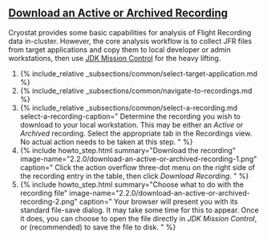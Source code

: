## [Download an Active or Archived Recording](#download-an-active-or-archived-recording)
Cryostat provides some basic capabilities for analysis of Flight Recording data
in-cluster. However, the core analysis workflow is to collect JFR files from
target applications and copy them to local developer or admin workstations, then
use [JDK Mission Control](https://github.com/openjdk/jmc) for the heavy lifting.

<ol>
  <li>
    {% include_relative _subsections/common/select-target-application.md %}
  </li>
  <li>
    {% include_relative _subsections/common/navigate-to-recordings.md %}
  </li>
  <li>
    {% include_relative _subsections/common/select-a-recording.md
        select-a-recording-caption="
        Determine the recording you wish to download to your local workstation.
        This may be either an <i>Active</i> or <i>Archived</i> recording.
        Select the appropriate tab in the Recordings view. No actual action
        needs to be taken at this step.
      "
    %}
  </li>
  <li>
    {% include howto_step.html
      summary="Download the recording"
      image-name="2.2.0/download-an-active-or-archived-recording-1.png"
      caption="
        Click the action overflow three-dot menu on the right side of the
        recording entry in the table, then click <i>Download Recording</i>.
      "
    %}
  </li>
  <li>
    {% include howto_step.html
      summary="Choose what to do with the recording file"
      image-name="2.2.0/download-an-active-or-archived-recording-2.png"
      caption="
        Your browser will present you with its standard file-save dialog. It
        may take some time for this to appear. Once it does, you can choose to
        open the file directly in <i>JDK Mission Control</i>, or (recommended)
        to save the file to disk.
      "
    %}
  </li>
</ol>
